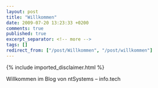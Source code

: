 ```yaml
---
layout: post
title: "Willkommen"
date: 2009-07-20 13:23:33 +0200
comments: true
published: true
excerpt_separator: <!-- more -->
tags: []
redirect_from: ["/post/Willkommen", "/post/willkommen"]
---
```

<!-- more -->
{% include imported_disclaimer.html %}
<p>Willkommen im Blog von ntSystems – info.tech</p>
